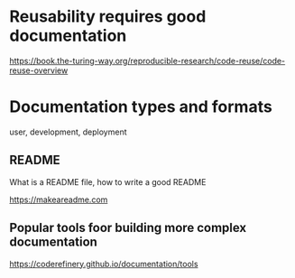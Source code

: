 
# Reusability requires good documentation

https://book.the-turing-way.org/reproducible-research/code-reuse/code-reuse-overview

# Documentation types and formats

user, development, deployment

## README

What is a README file, how to write a good README

https://makeareadme.com

## Popular tools foor building more complex documentation

https://coderefinery.github.io/documentation/tools
